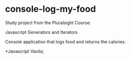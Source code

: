 # console-log-my-food

Study project from the Pluralsight Course:

Javascript Generators and Iterators

Console application that logs food and returns the calories.


*Javascript Vanila;
